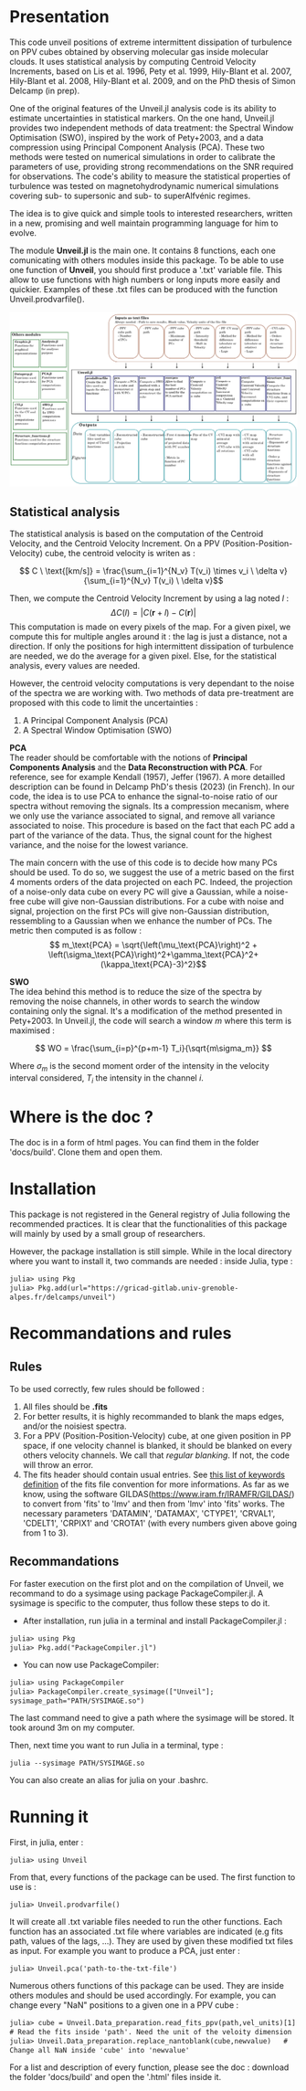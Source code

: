 

# Presentation 
This code unveil positions of extreme intermittent dissipation of turbulence on PPV cubes obtained by observing molecular gas inside molecular clouds. It uses statistical analysis by computing Centroid Velocity Increments, based on Lis et al. 1996, Pety et al. 1999, Hily-Blant et al. 2007, Hily-Blant et al. 2008, Hily-Blant et al. 2009, and on the PhD thesis of Simon Delcamp (in prep). 

One of the original features of the Unveil.jl analysis code is its ability to estimate uncertainties in statistical markers. On the one hand, Unveil.jl provides two independent methods of data treatment: the Spectral Window Optimisation (SWO), inspired by the work of Pety+2003, and a data compression using Principal Component Analysis (PCA). These two methods were tested on numerical simulations in order to calibrate the parameters of use, providing strong recommendations on the SNR required for observations. The code's ability to measure the statistical properties of turbulence was tested on magnetohydrodynamic numerical simulations covering sub- to supersonic and sub- to superAlfvénic regimes.

The idea is to give quick and simple tools to interested researchers, written in a new, promising and well maintain programming language for him to evolve. 

The module **Unveil.jl** is the main one. It contains 8 functions, each one comunicating with others modules inside this package. To be able to use one function of **Unveil**, you should first produce a '.txt' variable file. This allow to use functions with high numbers or long inputs more easily and quickier. Examples of these .txt files can be produced with the function Unveil.prodvarfile().


![Structuration of the code](docs/build/assets/codestructure.png)

## Statistical analysis
The statistical analysis is based on the computation of the Centroid Velocity, and the Centroid Velocity Increment. On a PPV (Position-Position-Velocity) cube, the centroid velocity is writen as :

  $$  C \ \text{[km/s]} = \frac{\sum_{i=1}^{N_v} T(v_i) \times v_i \ \delta v}{\sum_{i=1}^{N_v} T(v_i) \ \delta v}$$

Then, we compute the Centroid Velocity Increment by using a lag noted $l$ :
$$\Delta C(l) = |C(\textbf{r}+l)-C(\textbf{r}) |$$
This computation is made on every pixels of the map. For a given pixel, we compute this for multiple angles around it : the lag is just a distance, not a direction. If only the positions for high intermittent dissipation of turbulence are needed, we do the average for a given pixel. Else, for the statistical analysis, every values are needed. 

However, the centroid velocity computations is very dependant to the noise of the spectra we are working with. Two methods of data pre-treatment are proposed with this code to limit the uncertainties :
1. A Principal Component Analysis (PCA)
2. A Spectral Window Optimisation (SWO)

**PCA** \
The reader should be comfortable with the notions of **Principal Components Analysis** and the **Data Reconstruction with PCA**. For reference, see for example Kendall (1957), Jeffer (1967). A more detailled description can be found in Delcamp PhD's thesis (2023) (in French). In our code, the idea is to use PCA to enhance the signal-to-noise ratio of our spectra without removing the signals. Its a compression mecanism, where we only use the variance associated to signal, and remove all variance associated to noise. This procedure is based on the fact that each PC add a part of the variance of the data. Thus, the signal count for the highest variance, and the noise for the lowest variance. 

The main concern with the use of this code is to decide how many PCs should be used. To do so, we suggest the use of a metric based on the first 4 moments orders of the data projected on each PC. Indeed, the projection of a noise-only data cube on every PC will give a Gaussian, while a noise-free cube will give non-Gaussian distributions. For a cube with noise and signal, projection on the first PCs will give non-Gaussian distribution, ressembling to a Gaussian when we enhance the number of PCs. The metric then computed is as follow :
  $$  m_\text{PCA} =  \sqrt{\left(\mu_\text{PCA}\right)^2 + \left(\sigma_\text{PCA}\right)^2+\gamma_\text{PCA}^2+(\kappa_\text{PCA}-3)^2}$$





**SWO** \
The idea behind this method is to reduce the size of the spectra by removing the noise channels, in other words to search the window containing only the signal. It's a modification of the method presented in Pety+2003. In Unveil.jl, the code will search a window $m$ where this term is maximised :

 $$ WO = \frac{\sum_{i=p}^{p+m-1} T_i}{\sqrt{m\sigma_m}} $$

Where $\sigma_m$ is the second moment order of the intensity in the velocity interval considered, $T_i$ the intensity in the channel $i$.

<!--- This method compute intensity integration of each spectra over a given number of channels (to smooth the intensity). For each new bigger channel, we compute the differences with the precedent one. At the end, we are going from noise onyl to signal part of a spectra when this result is close to $$\sigma_T^2 dv N_\text{T}$$  
with $\sigma_\text{T}$ being the dispersion of the noise, $dv$ the step for integration and $N_\text{T}$ the number of noise channels. However, this computation depends strongly on the step used for the integrations.

It can be demonstrate that if we compute the intensity integration of the original spectra and of the spectra reproduced by this method, if the method is working perfectly, their differences should be equal to an integration of a noise part of the spectra only. Thus, the first 4 moments orders should caracterise a Gaussian with a dispersion equal to the noise dispersion. Then, the given metric is the smallest possible when the method works the best :

$$   m_\text{OLS} =  \sqrt{\left(\frac{\mu_I^{N_T}}{\delta vdI}\right)^2 + \left(\frac{\sigma_I^{N_T}-\sigma_\text{b}}{\delta vdI}\right)^2+\gamma_I^2+(\kappa_I-3)^2} $$ --->

# Where is the doc ?
The doc is in a form of html pages. You can find them in the folder 'docs/build'. Clone them and open them.

# Installation
This package is not registered in the General registry of Julia following the recommended practices. It is clear that the functionalities of this package will mainly by used by a small group of researchers. 

However, the package installation is still simple. While in the local directory where you want to install it, two commands are needed : inside Julia, type :

```
julia> using Pkg
julia> Pkg.add(url="https://gricad-gitlab.univ-grenoble-alpes.fr/delcamps/unveil")
```

<!---The second command will ask you to enter your Username and your Password. For the Username, just enter the one you are using to connect to gitlab (email adress probably). For the Password, you need a "Project Access Tokens". 

*Project Access Tokens* :
Go to the project directory, into Settings then Access Tokens. Here, enter a Token name, remove the expiration date, select a role, check the box "api", and click on create. A new project access token will be prompt above : **save it inside your local computer, it will nether be prompt again !**

After that, everything inside the gitlab repo will be saved in the directory you are working in. --->


# Recommandations and rules
## Rules
To be used correctly, few rules should be followed : 
1. All files should be **.fits**
2. For better results, it is highly recommanded to blank the maps edges, and/or the noisiest spectra. 
3. For a PPV (Position-Position-Velocity) cube, at one given position in PP space, if one velocity channel is blanked, it should be blanked on every others velocity channels. We call that *regular blanking*. If not, the code will throw an error. 
4. The fits header should contain usual entries. See [this list of keywords definition](https://heasarc.gsfc.nasa.gov/docs/fcg/standard_dict.html) of the fits file convention for more informations. As far as we know, using the software GILDAS(https://www.iram.fr/IRAMFR/GILDAS/) to convert from 'fits' to 'lmv' and then from 'lmv' into 'fits' works. The necessary parameters 'DATAMIN', 'DATAMAX', 'CTYPE1', 'CRVAL1', 'CDELT1', 'CRPIX1' and 'CROTA1' (with every numbers given above going from 1 to 3).


## Recommandations
For faster execution on the first plot and on the compilation of Unveil, we recommand to do a sysimage using package PackageCompiler.jl. A sysimage is specific to the computer, thus follow these steps to do it. 
- After installation, run julia in a terminal and install PackageCompiler.jl  : 
```
julia> using Pkg
julia> Pkg.add("PackageCompiler.jl")
```
- You can now use PackageCompiler:
```
julia> using PackageCompiler
julia> PackageCompiler.create_sysimage(["Unveil"]; sysimage_path="PATH/SYSIMAGE.so")
```
The last command need to give a path where the sysimage will be stored. It took around 3m on my computer. 

Then, next time you want to run Julia in a terminal, type :
```
julia --sysimage PATH/SYSIMAGE.so
```
You can also create an alias for julia on your .bashrc.






# Running it


First, in julia, enter : 
```
julia> using Unveil
```

From that, every functions of the package can be used. The first function to use is :
```
julia> Unveil.prodvarfile()
```
It will create all .txt variable files needed to run the other functions. Each function has an associated .txt file where variables are indicated (e.g fits path, values of the lags, ...).  They are used by given these modified txt files as input. For example you want to produce a PCA, just enter :
```
julia> Unveil.pca('path-to-the-txt-file')
```


Numerous others functions of this package can be used. They are inside others modules and should be used accordingly. For example, you can change every "NaN" positions to a given one in a PPV cube : 
```
julia> cube = Unveil.Data_preparation.read_fits_ppv(path,vel_units)[1]   # Read the fits inside 'path'. Need the unit of the veloity dimension
julia> Unveil.Data_preparation.replace_nantoblank(cube,newvalue)   # Change all NaN inside 'cube' into 'newvalue'
```

For a list and description of every function, please see the doc : download the folder 'docs/build' and open the '.html' files inside it. 





